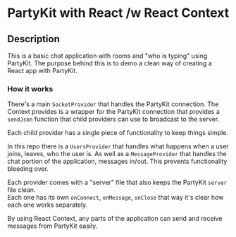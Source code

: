 # PartyKit with React /w React Context

## Description

This is a basic chat application with rooms and "who is typing" using PartyKit.
The purpose behind this is to demo a clean way of creating a React app with PartyKit.

### How it works

There's a main `SocketProvider` that handles the PartyKit connection.  The Context provides is a wrapper for the PartyKit connection that provides a `sendJson` function that
child providers can use to broadcast to the server.

Each child provider has a single piece of functionality to keep things simple.

In this repo there is a `UsersProvider` that handles what happens when a user joins, leaves, who the user is.  As well as a `MessageProvider`
that handles the chat portion of the application, messages in/out.  This prevents functionality bleeding over.

Each provider comes with a "server" file that also keeps the PartyKit `server` file clean.  
Each one has its own `onConnect`, `onMessage`, `onClose` that way it's clear how each one works separately.

By using React Context, any parts of the application can send and receive messages from PartyKit easily.

